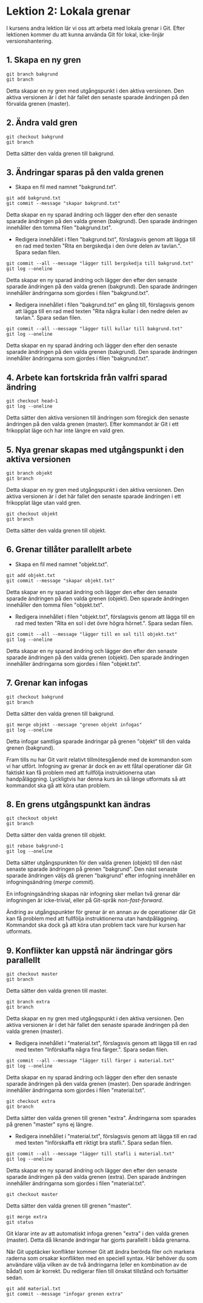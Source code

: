 # Lektion 2: Lokala grenar

I kursens andra lektion lär vi oss att arbeta med lokala grenar i Git. Efter lektionen kommer du att kunna använda Git för lokal, icke-linjär versionshantering.

## 1. Skapa en ny gren

```
git branch bakgrund
git branch
```

Detta skapar en ny gren med utgångspunkt i den aktiva versionen. Den aktiva versionen är i det här fallet den senaste sparade ändringen på den förvalda grenen (master).

## 2. Ändra vald gren

```
git checkout bakgrund
git branch
```

Detta sätter den valda grenen till bakgrund.

## 3. Ändringar sparas på den valda grenen

* Skapa en fil med namnet "bakgrund.txt".

```
git add bakgrund.txt
git commit --message "skapar bakgrund.txt"
```

Detta skapar en ny sparad ändring och lägger den efter den senaste sparade ändringen på den valda grenen (bakgrund). Den sparade ändringen innehåller den tomma filen "bakgrund.txt".

* Redigera innehållet i filen "bakgrund.txt", förslagsvis genom att lägga till en rad med texten "Rita en bergskedja i den övre delen av tavlan.". Spara sedan filen.

```
git commit --all --message "lägger till bergskedja till bakgrund.txt"
git log --oneline
```

Detta skapar en ny sparad ändring och lägger den efter den senaste sparade ändringen på den valda grenen (bakgrund). Den sparade ändringen innehåller ändringarna som gjordes i filen "bakgrund.txt".

* Redigera innehållet i filen "bakgrund.txt" en gång till, förslagsvis genom att lägga till en rad med texten "Rita några kullar i den nedre delen av tavlan.". Spara sedan filen.

```
git commit --all --message "lägger till kullar till bakgrund.txt"
git log --oneline
```

Detta skapar en ny sparad ändring och lägger den efter den senaste sparade ändringen på den valda grenen (bakgrund). Den sparade ändringen innehåller ändringarna som gjordes i filen "bakgrund.txt".

## 4. Arbete kan fortskrida från valfri sparad ändring

```
git checkout head~1
git log --oneline
```

Detta sätter den aktiva versionen till ändringen som föregick den senaste ändringen på den valda grenen (master). Efter kommandot är Git i ett frikopplat läge och har inte längre en vald gren.

## 5. Nya grenar skapas med utgångspunkt i den aktiva versionen

```
git branch objekt
git branch
```

Detta skapar en ny gren med utgångspunkt i den aktiva versionen. Den aktiva versionen är i det här fallet den senaste sparade ändringen i ett frikopplat läge utan vald gren.

```
git checkout objekt
git branch
```

Detta sätter den valda grenen till objekt.

## 6. Grenar tillåter parallellt arbete

* Skapa en fil med namnet "objekt.txt".

```
git add objekt.txt
git commit --message "skapar objekt.txt"
```

Detta skapar en ny sparad ändring och lägger den efter den senaste sparade ändringen på den valda grenen (objekt). Den sparade ändringen innehåller den tomma filen "objekt.txt".

* Redigera innehållet i filen "objekt.txt", förslagsvis genom att lägga till en rad med texten "Rita en sol i det övre högra hörnet.". Spara sedan filen.

```
git commit --all --message "lägger till en sol till objekt.txt"
git log --oneline
```

Detta skapar en ny sparad ändring och lägger den efter den senaste sparade ändringen på den valda grenen (objekt). Den sparade ändringen innehåller ändringarna som gjordes i filen "objekt.txt".

## 7. Grenar kan infogas

```
git checkout bakgrund
git branch
```

Detta sätter den valda grenen till bakgrund.

```
git merge objekt --message "grenen objekt infogas"
git log --oneline
```

Detta infogar samtliga sparade ändringar på grenen "objekt" till den valda grenen (bakgrund).

Fram tills nu har Git varit relativt tillmötesgående med de kommandon som vi har utfört. Infogning av grenar är dock en av ett fåtal operationer där Git faktiskt kan få problem med att fullfölja instruktionerna utan handpåläggning. Lyckligtvis har denna kurs än så länge utformats så att kommandot ska gå att köra utan problem.

## 8. En grens utgångspunkt kan ändras

```
git checkout objekt
git branch
```

Detta sätter den valda grenen till objekt.

```
git rebase bakgrund~1
git log --oneline
```

Detta sätter utgångspunkten för den valda grenen (objekt) till den näst senaste sparade ändringen på grenen "bakgrund". Den näst senaste sparade ändringen väljs då grenen "bakgrund" efter infogning innehåller en infogningsändring (*merge commit*).

En infogningsändring skapas när infogning sker mellan två grenar där infogningen är icke-trivial, eller på Git-språk *non-fast-forward*.

Ändring av utgångspunkter för grenar är en annan av de operationer där Git kan få problem med att fullfölja instruktionerna utan handpåläggning. Kommandot ska dock gå att köra utan problem tack vare hur kursen har utformats.

## 9. Konflikter kan uppstå när ändringar görs parallellt

```
git checkout master
git branch
```

Detta sätter den valda grenen till master.

```
git branch extra
git branch
```

Detta skapar en ny gren med utgångspunkt i den aktiva versionen. Den aktiva versionen är i det här fallet den senaste sparade ändringen på den valda grenen (master).

* Redigera innehållet i "material.txt", förslagsvis genom att lägga till en rad med texten "Införskaffa några fina färger.". Spara sedan filen.

```
git commit --all --message "lägger till färger i material.txt"
git log --oneline
```

Detta skapar en ny sparad ändring och lägger den efter den senaste sparade ändringen på den valda grenen (master). Den sparade ändringen innehåller ändringarna som gjordes i filen "material.txt".

```
git checkout extra
git branch
```

Detta sätter den valda grenen till grenen "extra". Ändringarna som sparades på grenen "master" syns ej längre.

* Redigera innehållet i "material.txt", förslagsvis genom att lägga till en rad med texten "Införskaffa ett riktigt bra stafli.". Spara sedan filen.

```
git commit --all --message "lägger till stafli i material.txt"
git log --oneline
```

Detta skapar en ny sparad ändring och lägger den efter den senaste sparade ändringen på den valda grenen (extra). Den sparade ändringen innehåller ändringarna som gjordes i filen "material.txt".

```
git checkout master
```

Detta sätter den valda grenen till grenen "master".

```
git merge extra
git status
```

Git klarar inte av att automatiskt infoga grenen "extra" i den valda grenen (master). Detta då liknande ändringar har gjorts parallellt i båda grenarna.

När Git upptäcker konflikter kommer Git att ändra berörda filer och markera raderna som orsakar konflikten med en speciell syntax. Här behöver du som användare välja vilken av de två ändringarna (eller en kombination av de båda!) som är korrekt. Du redigerar filen till önskat tillstånd och fortsätter sedan.

```
git add material.txt
git commit --message "infogar grenen extra"
```
